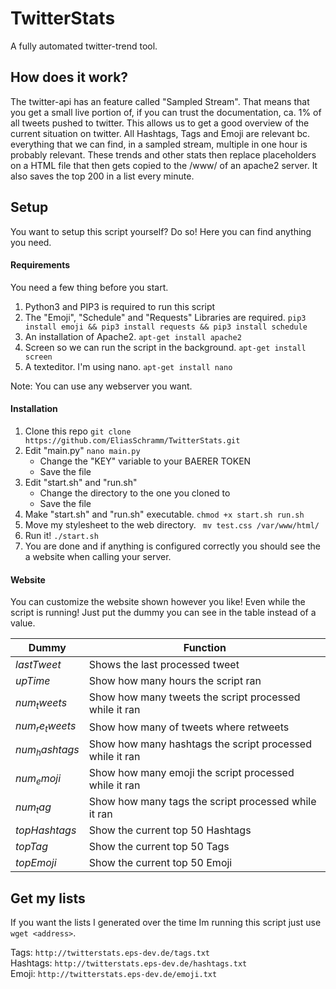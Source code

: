 # TwitterStats
 
A fully automated twitter-trend tool.

## How does it work?

The twitter-api has an feature called "Sampled Stream". That means that you get a small live portion of, if you can trust the documentation, ca. 1% of all tweets pushed to twitter. 
This allows us to get a good overview of the current situation on twitter. All Hashtags, Tags and Emoji are relevant bc. everything that we can find, in a sampled stream, multiple in one hour is probably relevant.
These trends and other stats then replace placeholders on a HTML file that then gets copied to the /www/ of an apache2 server. It also saves the top 200 in a list every minute.

## Setup

You want to setup this script yourself? Do so! Here you can find anything you need.

#### Requirements

You need a few thing before you start. <br>

1. Python3 and PIP3 is required to run this script <br>
2. The "Emoji", "Schedule" and "Requests" Libraries are required. ```pip3 install emoji && pip3 install requests && pip3 install schedule```
3. An installation of Apache2. ```apt-get install apache2``` 
4. Screen so we can run the script in the background. ```apt-get install screen``` 
5. A texteditor. I'm using nano. ```apt-get install nano``` 

Note: You can use any webserver you want.

#### Installation

1. Clone this repo ```git clone https://github.com/EliasSchramm/TwitterStats.git```
2. Edit "main.py" ```nano main.py``` 
    - Change the "KEY" variable to your BAERER TOKEN
    - Save the file
3. Edit "start.sh" and "run.sh"
    - Change the directory to the one you cloned to
    - Save the file
4. Make "start.sh" and "run.sh" executable. ```chmod +x start.sh run.sh```
5. Move my stylesheet to the web directory. ``` mv test.css /var/www/html/```
6. Run it! ```./start.sh```
7. You are done and if anything is configured correctly you should see the a website when calling your server.

#### Website

You can customize the website shown however you like! Even while the script is running! Just put the dummy you can see in the table instead of a value. 

| Dummy  | Function |
| ------------- | ------------- |
| $lastTweet$  | Shows the last processed tweet |
| $upTime$  | Show how many hours the script ran  |
| $num_tweets$  | Show how many tweets the script processed while it ran  |
| $num_re_tweets$  | Show how many of tweets where retweets  |
| $num_hashtags$  | Show how many hashtags the script processed while it ran  |
| $num_emoji$  | Show how many emoji the script processed while it ran  |
| $num_tag$  | Show how many tags the script processed while it ran  |
| $topHashtags$  | Show the current top 50 Hashtags  |
| $topTag$  | Show the current top 50 Tags  |
| $topEmoji$  | Show the current top 50 Emoji  |

## Get my lists

If you want the lists I generated over the time Im running this script just use ```wget <address>```.

Tags: ```http://twitterstats.eps-dev.de/tags.txt```<br>
Hashtags: ```http://twitterstats.eps-dev.de/hashtags.txt``` <br>
Emoji: ```http://twitterstats.eps-dev.de/emoji.txt```


    
